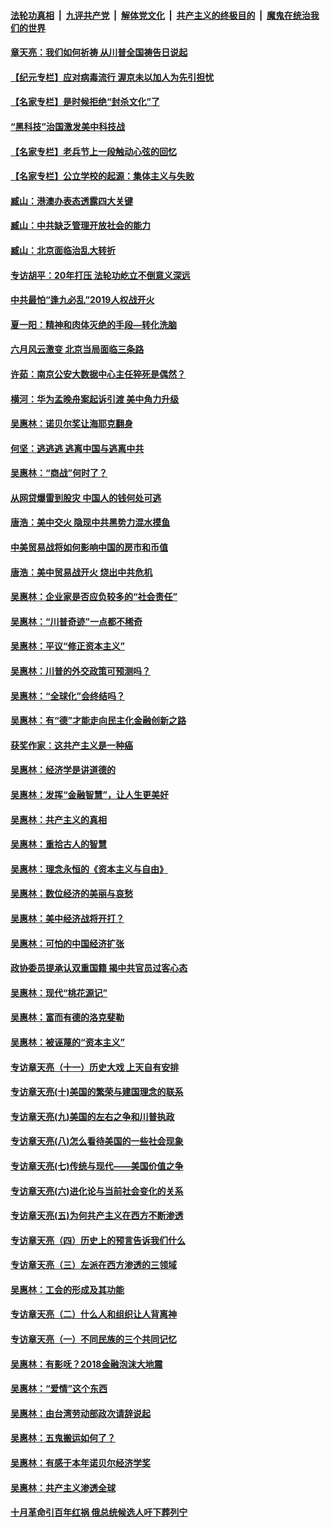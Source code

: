 

####  [法轮功真相](../../../../basic/blob/master/README.md?t=06292331) &nbsp;|&nbsp; [九评共产党](../../../../9ping.md/blob/master/README.md?t=06292331) &nbsp;|&nbsp; [解体党文化](../../../../jtdwh.md/blob/master/README.md?t=06292331)  &nbsp;|&nbsp; [共产主义的终极目的](../../../../gczydzjmd.md/blob/master/README.md?t=06292331) &nbsp;|&nbsp; [魔鬼在统治我们的世界](../../../../mgztzwmdsj.md/blob/master/README.md?t=06292331) 

#### [章天亮：我们如何祈祷 从川普全国祷告日说起](../pages/nsc423/n11944627.md?t=06292331) 

#### [【纪元专栏】应对病毒流行 渥京未以加人为先引担忧](../pages/nsc423/n11875714.md?t=06292331) 

#### [【名家专栏】是时候拒绝“封杀文化”了](../pages/nsc423/n11814093.md?t=06292331) 

#### [“黑科技”治国激发美中科技战](../pages/nsc423/n11638056.md?t=06292331) 

#### [【名家专栏】老兵节上一段触动心弦的回忆](../pages/nsc423/n11646016.md?t=06292331) 

#### [【名家专栏】公立学校的起源：集体主义与失败](../pages/nsc423/n11601833.md?t=06292331) 

#### [臧山：港澳办表态透露四大关键](../pages/nsc423/n11421628.md?t=06292331) 

#### [臧山：中共缺乏管理开放社会的能力](../pages/nsc423/n11407457.md?t=06292331) 

#### [臧山：北京面临治乱大转折](../pages/nsc423/n11406895.md?t=06292331) 

#### [专访胡平：20年打压 法轮功屹立不倒意义深远](../pages/nsc423/n11398800.md?t=06292331) 

#### [中共最怕“逢九必乱”2019人权战开火](../pages/nsc423/n11385248.md?t=06292331) 

#### [夏一阳：精神和肉体灭绝的手段—转化洗脑](../pages/nsc423/n11368250.md?t=06292331) 

#### [六月风云激变 北京当局面临三条路](../pages/nsc423/n11313668.md?t=06292331) 

#### [许茹：南京公安大数据中心主任猝死是偶然？](../pages/nsc423/n11064744.md?t=06292331) 

#### [横河：华为孟晚舟案起诉引渡 美中角力升级](../pages/nsc423/n11027230.md?t=06292331) 

#### [吴惠林：诺贝尔奖让海耶克翻身](../pages/nsc423/n10890049.md?t=06292331) 

#### [何坚：逃逃逃 逃离中国与逃离中共](../pages/nsc423/n10592891.md?t=06292331) 

#### [吴惠林：“商战”何时了？](../pages/nsc423/n10573558.md?t=06292331) 

#### [从网贷爆雷到股灾 中国人的钱何处可逃](../pages/nsc423/n10572800.md?t=06292331) 

#### [唐浩：美中交火 隐现中共黑势力混水摸鱼](../pages/nsc423/n10544040.md?t=06292331) 

#### [中美贸易战将如何影响中国的房市和币值](../pages/nsc423/n10543697.md?t=06292331) 

#### [唐浩：美中贸易战开火 烧出中共危机](../pages/nsc423/n10540126.md?t=06292331) 

#### [吴惠林：企业家是否应负较多的“社会责任”](../pages/nsc423/n10535022.md?t=06292331) 

#### [吴惠林：“川普奇迹”一点都不稀奇](../pages/nsc423/n10512808.md?t=06292331) 

#### [吴惠林：平议“修正资本主义”](../pages/nsc423/n10495724.md?t=06292331) 

#### [吴惠林：川普的外交政策可预测吗？](../pages/nsc423/n10462387.md?t=06292331) 

#### [吴惠林：“全球化”会终结吗？](../pages/nsc423/n10452838.md?t=06292331) 

#### [吴惠林：有“德”才能走向民主化金融创新之路](../pages/nsc423/n10432292.md?t=06292331) 

#### [获奖作家：这共产主义是一种癌](../pages/nsc423/n10431541.md?t=06292331) 

#### [吴惠林：经济学是讲道德的](../pages/nsc423/n10398014.md?t=06292331) 

#### [吴惠林：发挥“金融智慧”，让人生更美好](../pages/nsc423/n10375019.md?t=06292331) 

#### [吴惠林：共产主义的真相](../pages/nsc423/n10351394.md?t=06292331) 

#### [吴惠林：重拾古人的智慧](../pages/nsc423/n10337691.md?t=06292331) 

#### [吴惠林：理念永恒的《资本主义与自由》](../pages/nsc423/n10316274.md?t=06292331) 

#### [吴惠林：数位经济的美丽与哀愁](../pages/nsc423/n10292946.md?t=06292331) 

#### [吴惠林：美中经济战将开打？](../pages/nsc423/n10258825.md?t=06292331) 

#### [吴惠林：可怕的中国经济扩张](../pages/nsc423/n10219147.md?t=06292331) 

#### [政协委员提承认双重国籍 揭中共官员过客心态](../pages/nsc423/n10208809.md?t=06292331) 

#### [吴惠林：现代“桃花源记”](../pages/nsc423/n10185234.md?t=06292331) 

#### [吴惠林：富而有德的洛克斐勒](../pages/nsc423/n10142264.md?t=06292331) 

#### [吴惠林：被诬蔑的“资本主义”](../pages/nsc423/n10124816.md?t=06292331) 

#### [专访章天亮（十一）历史大戏 上天自有安排](../pages/nsc423/n10094905.md?t=06292331) 

#### [专访章天亮(十)美国的繁荣与建国理念的联系](../pages/nsc423/n10094899.md?t=06292331) 

#### [专访章天亮(九)美国的左右之争和川普执政](../pages/nsc423/n10094889.md?t=06292331) 

#### [专访章天亮(八)怎么看待美国的一些社会现象](../pages/nsc423/n10094857.md?t=06292331) 

#### [专访章天亮(七)传统与现代——美国价值之争](../pages/nsc423/n10093140.md?t=06292331) 

#### [专访章天亮(六)进化论与当前社会变化的关系](../pages/nsc423/n10092036.md?t=06292331) 

#### [专访章天亮(五)为何共产主义在西方不断渗透](../pages/nsc423/n10083620.md?t=06292331) 

#### [专访章天亮（四）历史上的预言告诉我们什么](../pages/nsc423/n10083606.md?t=06292331) 

#### [专访章天亮（三）左派在西方渗透的三领域](../pages/nsc423/n10081115.md?t=06292331) 

#### [吴惠林：工会的形成及其功能](../pages/nsc423/n10080633.md?t=06292331) 

#### [专访章天亮（二）什么人和组织让人背离神](../pages/nsc423/n10076637.md?t=06292331) 

#### [专访章天亮（一）不同民族的三个共同记忆](../pages/nsc423/n10074188.md?t=06292331) 

#### [吴惠林：有影呒？2018金融泡沫大地震](../pages/nsc423/n10040534.md?t=06292331) 

#### [吴惠林：“爱情”这个东西](../pages/nsc423/n10019423.md?t=06292331) 

#### [吴惠林：由台湾劳动部政次请辞说起](../pages/nsc423/n9979679.md?t=06292331) 

#### [吴惠林：五鬼搬运如何了？](../pages/nsc423/n9925338.md?t=06292331) 

#### [吴惠林：有感于本年诺贝尔经济学奖](../pages/nsc423/n9871883.md?t=06292331) 

#### [吴惠林：共产主义渗透全球](../pages/nsc423/n9812748.md?t=06292331) 

#### [十月革命引百年红祸 俄总统候选人吁下葬列宁](../pages/nsc423/n9810182.md?t=06292331) 

